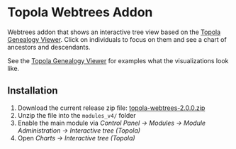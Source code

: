# Topola  Webtrees Addon

Webtrees addon that shows an interactive tree view based on the [Topola Genealogy Viewer](https://pewu.github.io/topola-viewer). Click on individuals to focus on them and see a chart of ancestors and descendants.

See the [Topola Genealogy Viewer](https://pewu.github.io/topola-viewer) for examples what the visualizations look like.

## Installation

1. Download the current release zip file: [topola-webtrees-2.0.0.zip](https://github.com/PeWu/topola-webtrees/releases/download/2.0.0/topola-webtrees-2.0.0.zip)
2. Unzip the file into the `modules_v4/` folder
3. Enable the main module via *Control Panel -> Modules -> Module Administration -> Interactive tree (Topola)*
4. Open *Charts -> Interactive tree (Topola)*
